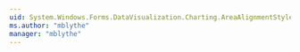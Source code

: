 ```yaml
---
uid: System.Windows.Forms.DataVisualization.Charting.AreaAlignmentStyles
ms.author: "mblythe"
manager: "mblythe"
---
```

